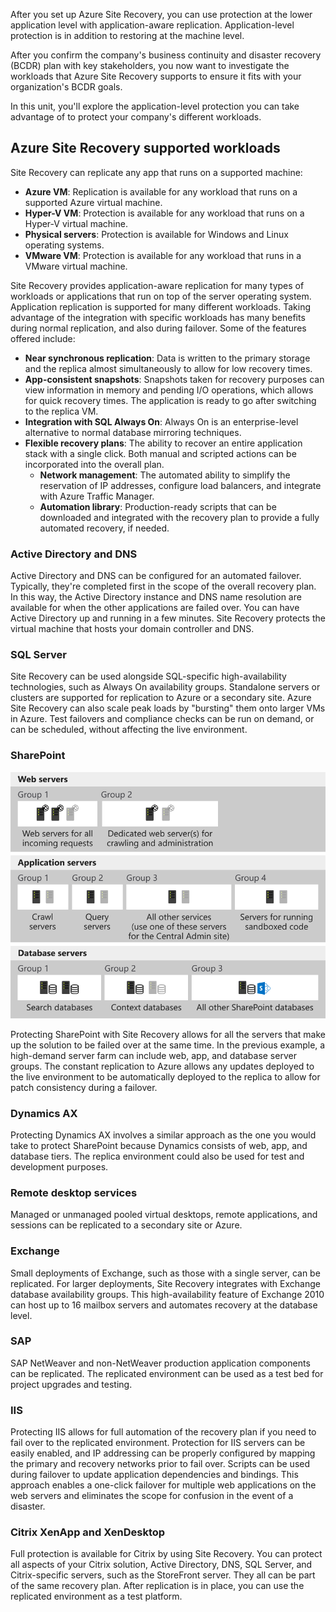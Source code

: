 After you set up Azure Site Recovery, you can use protection at the lower application level with application-aware replication. Application-level protection is in addition to restoring at the machine level.

After you confirm the company's business continuity and disaster recovery (BCDR) plan with key stakeholders, you now want to investigate the workloads that Azure Site Recovery supports to ensure it fits with your organization's BCDR goals.

In this unit, you'll explore the application-level protection you can take advantage of to protect your company's different workloads.

## Azure Site Recovery supported workloads

Site Recovery can replicate any app that runs on a supported machine:

- **Azure VM**: Replication is available for any workload that runs on a supported Azure virtual machine.
- **Hyper-V VM**: Protection is available for any workload that runs on a Hyper-V virtual machine.
- **Physical servers**: Protection is available for Windows and Linux operating systems.
- **VMware VM**: Protection is available for any workload that runs in a VMware virtual machine.

Site Recovery provides application-aware replication for many types of workloads or applications that run on top of the server operating system. Application replication is supported for many different workloads. Taking advantage of the integration with specific workloads has many benefits during normal replication, and also during failover. Some of the features offered include:

- **Near synchronous replication**: Data is written to the primary storage and the replica almost simultaneously to allow for low recovery times.
- **App-consistent snapshots**: Snapshots taken for recovery purposes can view information in memory and pending I/O operations, which allows for quick recovery times. The application is ready to go after switching to the replica VM.
- **Integration with SQL Always On**: Always On is an enterprise-level alternative to normal database mirroring techniques.
- **Flexible recovery plans**: The ability to recover an entire application stack with a single click. Both manual and scripted actions can be incorporated into the overall plan.
  - **Network management**: The automated ability to simplify the reservation of IP addresses, configure load balancers, and integrate with Azure Traffic Manager.
  - **Automation library**: Production-ready scripts that can be downloaded and integrated with the recovery plan to provide a fully automated recovery, if needed.

### Active Directory and DNS

Active Directory and DNS can be configured for an automated failover. Typically, they're completed first in the scope of the overall recovery plan. In this way, the Active Directory instance and DNS name resolution are available for when the other applications are failed over. You can have Active Directory up and running in a few minutes. Site Recovery protects the virtual machine that hosts your domain controller and DNS.

### SQL Server

Site Recovery can be used alongside SQL-specific high-availability technologies, such as Always On availability groups. Standalone servers or clusters are supported for replication to Azure or a secondary site. Azure Site Recovery can also scale peak loads by "bursting" them onto larger VMs in Azure. Test failovers and compliance checks can be run on demand, or can be scheduled, without affecting the live environment.

### SharePoint

![Diagram showing the complexity of a high-demand SharePoint farm architecture, which includes web servers, app servers, and database servers](../media/3-sharepointarch.svg)

Protecting SharePoint with Site Recovery allows for all the servers that make up the solution to be failed over at the same time. In the previous example, a high-demand server farm can include web, app, and database server groups. The constant replication to Azure allows any updates deployed to the live environment to be automatically deployed to the replica to allow for patch consistency during a failover.

### Dynamics AX

Protecting Dynamics AX involves a similar approach as the one you would take to protect SharePoint because Dynamics consists of web, app, and database tiers. The replica environment could also be used for test and development purposes.

### Remote desktop services

Managed or unmanaged pooled virtual desktops, remote applications, and sessions can be replicated to a secondary site or Azure.

### Exchange

Small deployments of Exchange, such as those with a single server, can be replicated. For larger deployments, Site Recovery integrates with Exchange database availability groups. This high-availability feature of Exchange 2010 can host up to 16 mailbox servers and automates recovery at the database level.

### SAP

SAP NetWeaver and non-NetWeaver production application components can be replicated. The replicated environment can be used as a test bed for project upgrades and testing.

### IIS

Protecting IIS allows for full automation of the recovery plan if you need to fail over to the replicated environment. Protection for IIS servers can be easily enabled, and IP addressing can be properly configured by mapping the primary and recovery networks prior to fail over. Scripts can be used during failover to update application dependencies and bindings. This approach enables a one-click failover for multiple web applications on the web servers and eliminates the scope for confusion in the event of a disaster.

### Citrix XenApp and XenDesktop

Full protection is available for Citrix by using Site Recovery. You can protect all aspects of your Citrix solution, Active Directory, DNS, SQL Server, and Citrix-specific servers, such as the StoreFront server. They all can be part of the same recovery plan. After replication is in place, you can use the replicated environment as a test platform.
